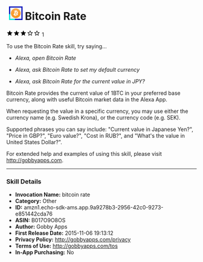 # &nbsp;<img src="app_icon" alt="Bitcoin Rate icon" width="36"> Bitcoin Rate
![3 stars](../../../images/ic_star_black_18dp_1x.png)![3 stars](../../../images/ic_star_black_18dp_1x.png)![3 stars](../../../images/ic_star_black_18dp_1x.png)![3 stars](../../../images/ic_star_border_black_18dp_1x.png)![3 stars](../../../images/ic_star_border_black_18dp_1x.png) 1

To use the Bitcoin Rate skill, try saying...

* *Alexa, open Bitcoin Rate*

* *Alexa, ask Bitcoin Rate to set my default currency*

* *Alexa, ask Bitcoin Rate for the current value in JPY?*

Bitcoin Rate provides the current value of 1BTC in your preferred base currency, along with useful Bitcoin market data in the Alexa App.

When requesting the value in a specific currency, you may use either the currency name (e.g. Swedish Krona), or the currency code (e.g. SEK).

Supported phrases you can say include: "Current value in Japanese Yen?", "Price in GBP?", "Euro value?", "Cost in RUB?", and "What's the value in United States Dollar?".

For extended help and examples of using this skill, please visit http://gobbyapps.com.

***

### Skill Details

* **Invocation Name:** bitcoin rate
* **Category:** Other
* **ID:** amzn1.echo-sdk-ams.app.9a9278b3-2956-42c0-9273-e851442cda76
* **ASIN:** B017O9O8OS
* **Author:** Gobby Apps
* **First Release Date:** 2015-11-06 19:13:12
* **Privacy Policy:** http://gobbyapps.com/privacy
* **Terms of Use:** http://gobbyapps.com/tos
* **In-App Purchasing:** No

